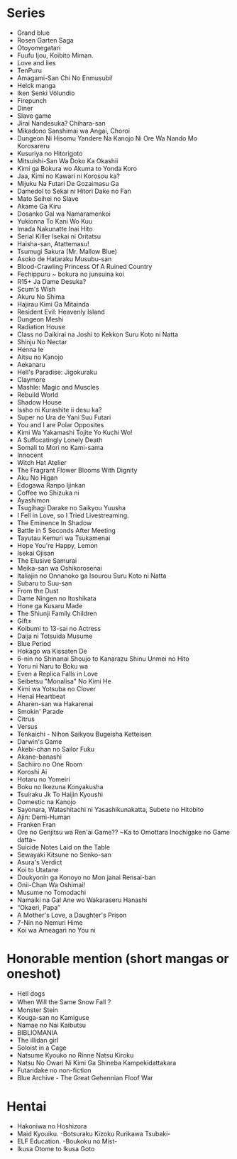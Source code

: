# Series 
+ Grand blue
+ Rosen Garten Saga
+ Otoyomegatari
+ Fuufu Ijou, Koibito Miman.
+ Love and lies
+ TenPuru
+ Amagami-San Chi No Enmusubi!
+ Helck manga
+ Iken Senki Völundio
+ Firepunch
+ Diner
+ Slave game
+ Jirai Nandesuka? Chihara-san
+ Mikadono Sanshimai wa Angai, Choroi
+ Dungeon Ni Hisomu Yandere Na Kanojo Ni Ore Wa Nando Mo Korosareru
+ Kusuriya no Hitorigoto
+ Mitsuishi-San Wa Doko Ka Okashii
+ Kimi ga Bokura wo Akuma to Yonda Koro
+ Jaa, Kimi no Kawari ni Korosou ka?
+ Mijuku Na Futari De Gozaimasu Ga
+ Damedol to Sekai ni Hitori Dake no Fan
+ Mato Seihei no Slave
+ Akame Ga Kiru
+ Dosanko Gal wa Namaramenkoi
+ Yukionna To Kani Wo Kuu
+ Imada Nakunatte Inai Hito
+ Serial Killer Isekai ni Oritatsu
+ Haisha-san, Atattemasu!
+ Tsumugi Sakura (Mr. Mallow Blue)
+ Asoko de Hataraku Musubu-san
+ Blood-Crawling Princess Of A Ruined Country
+ Fechippuru ~ bokura no junsuina koi
+ R15+ Ja Dame Desuka?
+ Scum's Wish
+ Akuru No Shima
+ Hajirau Kimi Ga Mitainda
+ Resident Evil: Heavenly Island
+ Dungeon Meshi
+ Radiation House
+ Class no Daikirai na Joshi to Kekkon Suru Koto ni Natta
+ Shinju No Nectar
+ Henna Ie
+ Aitsu no Kanojo
+ Aekanaru
+ Hell's Paradise: Jigokuraku
+ Claymore
+ Mashle: Magic and Muscles
+ Rebuild World
+ Shadow House
+ Issho ni Kurashite ii desu ka?
+ Super no Ura de Yani Suu Futari
+ You and I are Polar Opposites
+ Kimi Wa Yakamashi Tojite Yo Kuchi Wo!
+ A Suffocatingly Lonely Death
+ Somali to Mori no Kami-sama
+ Innocent
+ Witch Hat Atelier
+ The Fragrant Flower Blooms With Dignity
+ Aku No Higan
+ Edogawa Ranpo Ijinkan
+ Coffee wo Shizuka ni
+ Ayashimon
+ Tsugihagi Darake no Saikyou Yuusha
+ I Fell in Love, so I Tried Livestreaming.
+ The Eminence In Shadow
+ Battle in 5 Seconds After Meeting
+ Tayutau Kemuri wa Tsukamenai
+ Hope You're Happy, Lemon
+ Isekai Ojisan
+ The Elusive Samurai
+ Meika-san wa Oshikorosenai
+ Italiajin no Onnanoko ga Isourou Suru Koto ni Natta
+ Subaru to Suu-san
+ From the Dust
+ Dame Ningen no Itoshikata
+ Hone ga Kusaru Made
+ The Shiunji Family Children
+ Gift±
+ Koibumi to 13-sai no Actress
+ Daija ni Totsuida Musume
+ Blue Period
+ Hokago wa Kissaten De
+ 6-nin no Shinanai Shoujo to Kanarazu Shinu Unmei no Hito
+ Yoru ni Naru to Boku wa
+ Even a Replica Falls in Love
+ Seibetsu "Monalisa" No Kimi He
+ Kimi wa Yotsuba no Clover
+ Henai Heartbeat
+ Aharen-san wa Hakarenai
+ Smokin' Parade
+ Citrus
+ Versus
+ Tenkaichi - Nihon Saikyou Bugeisha Ketteisen
+ Darwin's Game
+ Akebi-chan no Sailor Fuku
+ Akane-banashi
+ Sachiiro no One Room
+ Koroshi Ai
+ Hotaru no Yomeiri
+ Boku no Ikezuna Konyakusha
+ Tsuiraku Jk To Haijin Kyoushi
+ Domestic na Kanojo
+ Sayonara, Watashitachi ni Yasashikunakatta, Subete no Hitobito
+ Ajin: Demi-Human
+ Franken Fran
+ Ore no Genjitsu wa Ren'ai Game?? ~Ka to Omottara Inochigake no Game datta~
+ Suicide Notes Laid on the Table
+ Sewayaki Kitsune no Senko-san
+ Asura's Verdict
+ Koi to Utatane
+ Doukyonin ga Konoyo no Mon janai Rensai-ban
+ Onii-Chan Wa Oshimai!
+ Musume no Tomodachi
+ Namaiki na Gal Ane wo Wakaraseru Hanashi
+ “Okaeri, Papa”
+ A Mother's Love, a Daughter's Prison
+ 7-Nin no Nemuri Hime
+ Koi wa Ameagari no You ni

# Honorable mention (short mangas or oneshot)
+ Hell dogs
+ When Will the Same Snow Fall？
+ Monster Stein
+ Kouga-san no Kamiguse
+ Namae no Nai Kaibutsu
+ BIBLIOMANIA
+ The illidan girl
+ Soloist in a Cage
+ Natsume Kyouko no Rinne Natsu Kiroku
+ Natsu No Owari Ni Kimi Ga Shineba Kampekidattakara
+ Futaridake no non-fiction
+ Blue Archive - The Great Gehennian Floof War

# Hentai
+ Hakoniwa no Hoshizora
+ Maid Kyouiku. -Botsuraku Kizoku Rurikawa Tsubaki-
+ ELF Education. -Boukoku no Mist-
+ Ikusa Otome to Ikusa Goto
